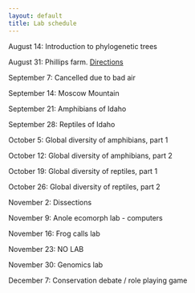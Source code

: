 ```yaml
---
layout: default
title: Lab schedule
---
```


August 14: Introduction to phylogenetic trees

August 31: Phillips farm. [Directions](https://www.google.com/maps/dir/Moscow,+ID/Virgil+Phillips+Farm+Park,+4701-4709+US-95,+Moscow,+ID+83843/@46.7741011,-117.0756329,12z/data=!3m1!4b1!4m13!4m12!1m5!1m1!1s0x54a0212d22c061d1:0x3efd150de6eaad6c!2m2!1d-117.0001651!2d46.7323875!1m5!1m1!1s0x549f8bfed092a71d:0xcd864d4a670b0f2!2m2!1d-117.0160031!2d46.8137036)

September 7: Cancelled due to bad air

September 14: Moscow Mountain

September 21: Amphibians of Idaho

September 28: Reptiles of Idaho

October 5: Global diversity of amphibians, part 1

October 12: Global diversity of amphibians, part 2

October 19: Global diversity of reptiles, part 1

October 26: Global diversity of reptiles, part 2

November 2: Dissections

November 9: Anole ecomorph lab - computers

November 16: Frog calls lab

November 23: NO LAB

November 30: Genomics lab

December 7: Conservation debate / role playing game
